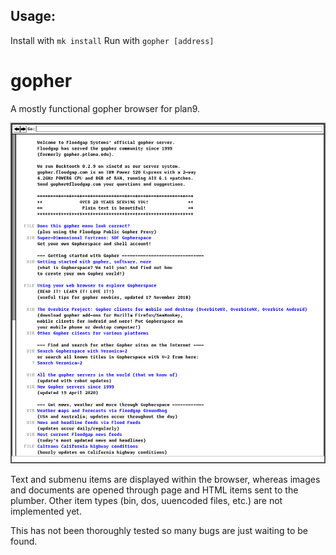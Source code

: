 Usage:
------
Install with ``mk install``
Run with ``gopher [address]``

gopher
=======
A mostly functional gopher browser for plan9.

![gopher](gopher.png)

Text and submenu items are displayed within the browser, whereas images and documents are opened through page and HTML items sent to the plumber.
Other item types (bin, dos, uuencoded files, etc.) are not implemented yet.

This has not been thoroughly tested so many bugs are just waiting to be found.
